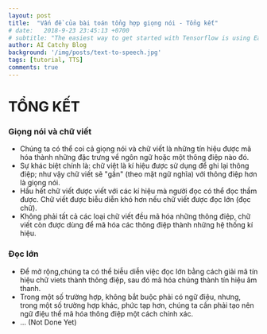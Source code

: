 ```yaml
---
layout: post
title:  "Vấn đề của bài toán tổng hợp giọng nói - Tổng kết"
# date:   2018-9-23 23:45:13 +0700
# subtitle: "The easiest way to get started with Tensorflow is using Eager Execution..."
author: AI Catchy Blog
background: '/img/posts/text-to-speech.jpg'
tags: [tutorial, TTS]
comments: true
---
```


# TỔNG KẾT

### Giọng nói và chữ viết

- Chúng ta có thể coi cả giọng nói và chữ viết là những tín hiệu được mã hóa thành những đặc trưng về ngôn ngữ hoặc một thông điệp nào đó.
- Sự khác biệt chính là: chữ việt là kí hiệu được sử dụng để ghi lại thông điệp; như vậy chữ viết sẽ "gần" (theo mặt ngữ nghĩa) với thông điệp hơn là giọng nói.
- Hầu hết chữ viết được viết với các kí hiệu mà người đọc có thể đọc thầm được. Chữ viết được biễu diễn khó hơn nếu chữ viết được đọc lớn (đọc chữ).
- Không phải tất cả các loại chữ viết đều mã hóa những thông điệp, chữ viết còn được dùng để mã hóa các thông điệp thành những hệ thống kí hiệu.

### Đọc lớn

- Để mở rộng,chúng ta có thể biễu diễn việc đọc lớn bằng cách giải mã tín hiệu chữ viets thành thông điệp, sau đó mã hóa chúng thành tín hiệu âm thanh.
- Trong một số trường hợp, không bắt buộc phải có ngữ điệu, nhưng, trong một số trường hợp khác, phức tạp hơn, chúng ta cần phải tạo nên ngữ điệu thể mã hóa thông điệp một cách chính xác.
- ... (Not Done Yet)
